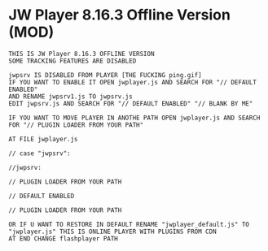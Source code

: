 # JW Player 8.16.3 Offline Version (MOD)

    THIS IS JW Player 8.16.3 OFFLINE VERSION
    SOME TRACKING FEATURES ARE DISABLED

    jwpsrv IS DISABLED FROM PLAYER [THE FUCKING ping.gif]
    IF YOU WANT TO ENABLE IT OPEN jwplayer.js AND SEARCH FOR "// DEFAULT ENABLED"
    AND RENAME jwpsrv1.js TO jwpsrv.js
    EDIT jwpsrv.js AND SEARCH FOR "// DEFAULT ENABLED" "// BLANK BY ME"

    IF YOU WANT TO MOVE PLAYER IN ANOTHE PATH OPEN jwplayer.js AND SEARCH FOR "// PLUGIN LOADER FROM YOUR PATH"

    AT FILE jwplayer.js

    // case "jwpsrv":

    //jwpsrv: 

    // PLUGIN LOADER FROM YOUR PATH

    // DEFAULT ENABLED

    // PLUGIN LOADER FROM YOUR PATH

    OR IF U WANT TO RESTORE IN DEFAULT RENAME "jwplayer_default.js" TO "jwplayer.js" THIS IS ONLINE PLAYER WITH PLUGINS FROM CDN
    AT END CHANGE flashplayer PATH
